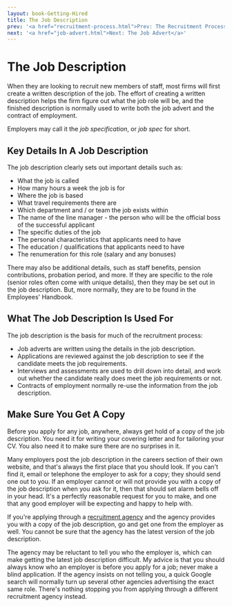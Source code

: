 ```yaml
---
layout: book-Getting-Hired
title: The Job Description
prev: '<a href="recruitment-process.html">Prev: The Recruitment Process</a>'
next: '<a href="job-advert.html">Next: The Job Advert</a>'
---
```

# The Job Description

When they are looking to recruit new members of staff, most firms will first create a written description of the job.  The effort of creating a written description helps the firm figure out what the job role will be, and the finished description is normally used to write both the job advert and the contract of employment.

Employers may call it the _job specification_, or _job spec_ for short.

## Key Details In A Job Description

The job description clearly sets out important details such as:

* What the job is called
* How many hours a week the job is for
* Where the job is based
* What travel requirements there are
* Which department and / or team the job exists within
* The name of the line manager - the person who will be the official boss of the successful applicant
* The specific duties of the job
* The personal characteristics that applicants need to have
* The education / qualifications that applicants need to have
* The renumeration for this role (salary and any bonuses)

There may also be additional details, such as staff benefits, pension contributions, probation period, and more.  If they are specific to the role (senior roles often come with unique details), then they may be set out in the job description.  But, more normally, they are to be found in the Employees' Handbook.

## What The Job Description Is Used For

The job description is the basis for much of the recruitment process:

* Job adverts are written using the details in the job description.
* Applications are reviewed against the job description to see if the candidate meets the job requirements.
* Interviews and assessments are used to drill down into detail, and work out whether the candidate really does meet the job requirements or not.
* Contracts of employment normally re-use the information from the job description.

## Make Sure You Get A Copy

Before you apply for any job, anywhere, always get hold of a copy of the job description.  You need it for writing your covering letter and for tailoring your CV.  You also need it to make sure there are no surprises in it.

Many employers post the job description in the careers section of their own website, and that's always the first place that you should look.  If you can't find it, email or telephone the employer to ask for a copy; they should send one out to you.  If an employer cannot or will not provide you with a copy of the job description when you ask for it, then that should set alarm bells off in your head.  It's a perfectly reasonable request for you to make, and one that any good employer will be expecting and happy to help with.

If you're applying through a [recruitment agency](recruitment-agencies.html) and the agency provides you with a copy of the job description, go and get one from the employer as well.  You cannot be sure that the agency has the latest version of the job description.

The agency may be reluctant to tell you who the employer is, which can make getting the latest job description difficult.  My advice is that you should always know who an employer is before you apply for a job; never make a blind application.  If the agency insists on not telling you, a quick Google search will normally turn up several other agencies advertising the exact same role.  There's nothing stopping you from applying through a different recruitment agency instead.

